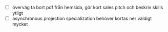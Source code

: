 - [ ] överväg ta bort pdf från hemsida, gör kort sales pitch och beskriv skills ytligt
- [ ] asynchronous projection specialization behöver kortas ner väldigt mycket